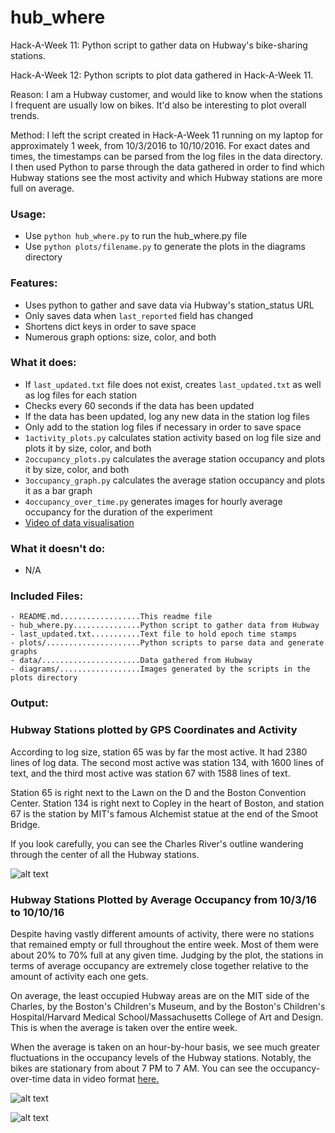 # hub\_where
Hack-A-Week 11: Python script to gather data on Hubway's bike-sharing stations. 

Hack-A-Week 12: Python scripts to plot data gathered in Hack-A-Week 11. 

Reason: I am a Hubway customer, and would like to know when the stations I
frequent are usually low on bikes. It'd also be interesting to plot overall
trends.

Method: I left the script created in Hack-A-Week 11 running on my laptop
for approximately 1 week, from 10/3/2016 to 10/10/2016. For exact dates and
times, the timestamps can be parsed from the log files in the data directory.
I then used Python to parse through the data gathered in order to find
which Hubway stations see the most activity and which Hubway stations are
more full on average.

### Usage:
- Use `python hub_where.py` to run the hub\_where.py file
- Use `python plots/filename.py` to generate the plots in the diagrams
directory

### Features:
- Uses python to gather and save data via Hubway's station\_status URL
- Only saves data when `last_reported` field has changed
- Shortens dict keys in order to save space
- Numerous graph options: size, color, and both

### What it does:
- If `last_updated.txt` file does not exist, creates `last_updated.txt` as well
    as log files for each station
- Checks every 60 seconds if the data has been updated
- If the data has been updated, log any new data in the station log files
- Only add to the station log files if necessary in order to save space
- `1activity_plots.py` calculates station activity based on log file size
and plots it by size, color, and both
- `2occupancy_plots.py` calculates the average station occupancy
    and plots it by size, color, and both
- `3occupancy_graph.py` calculates the average station occupancy and plots it
    as a bar graph
- `4occupancy_over_time.py` generates images for hourly average occupancy for
    the duration of the experiment
- [Video of data visualisation](https://www.youtube.com/watch?v=L21rdhC-Bko&feature=youtu.be "Hubway Data Visualization")

### What it doesn't do:
- N/A

### Included Files:
```
- README.md..................This readme file
- hub_where.py...............Python script to gather data from Hubway
- last_updated.txt...........Text file to hold epoch time stamps
- plots/.....................Python scripts to parse data and generate graphs
- data/......................Data gathered from Hubway
- diagrams/..................Images generated by the scripts in the plots directory
```
### Output:

### Hubway Stations plotted by GPS Coordinates and Activity

According to log size, station 65 was by far the most active. It had 2380
lines of log data. The second most active was station 134, with 1600 lines of
text, and the third most active was station 67 with 1588 lines of text.

Station 65 is right next to the Lawn on the D and the Boston Convention Center.
Station 134 is right next to Copley in the heart of Boston, and station 67 is
the station by MIT's famous Alchemist statue at the end of the Smoot Bridge.

If you look carefully, you can see the Charles River's outline wandering
through the center of all the Hubway stations.  

![alt text](https://github.com/ztaira14/hub_where/blob/master/diagrams/1activity_by_color_and_size.png "Activity by color and size")

### Hubway Stations Plotted by Average Occupancy from 10/3/16 to 10/10/16

Despite having vastly different amounts of activity, there were no stations
that remained empty or full throughout the entire week. Most of them were
about 20% to 70% full at any given time. Judging by the plot,
the stations in terms of average occupancy are extremely close together
relative to the amount of activity each one gets.

On average, the least occupied Hubway areas are on the MIT side of the Charles,
by the Boston's Children's Museum, and by the Boston's Children's Hospital/Harvard
Medical School/Massachusetts College of Art and Design. This is when the average
is taken over the entire week.

When the average is taken on an hour-by-hour basis, we see much greater
fluctuations in the occupancy levels of the Hubway stations. Notably, the bikes
are stationary from about 7 PM to 7 AM. You can see the occupancy-over-time
data in video format
[here.](https://www.youtube.com/watch?v=L21rdhC-Bko&feature=youtu.be "Hubway data visualization")

![alt text](https://github.com/ztaira14/hub_where/blob/master/diagrams/2occupancy_by_color_and_size.png "Occupancy by color and size")

![alt text](https://github.com/ztaira14/hub_where/blob/master/diagrams/3occupancy_graph.png "Occupancy bar graph")
